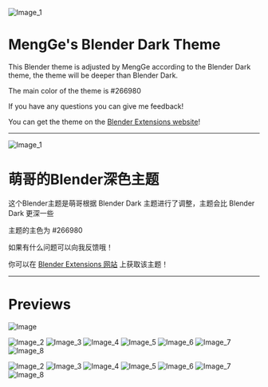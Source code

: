 ![Image_1](https://github.com/user-attachments/assets/f416c69f-b1ed-4441-91fe-da203b1a92b5)

# MengGe's Blender Dark Theme

This Blender theme is adjusted by MengGe according to the Blender Dark theme, the theme will be deeper than Blender Dark.

The main color of the theme is #266980

If you have any questions you can give me feedback!

You can get the theme on the [Blender Extensions website](https://extensions.blender.org/themes/mengges-dark-theme)!


---

![Image_1](https://github.com/user-attachments/assets/63831609-f00a-4526-b8ee-4cdbfdd966e2)

# 萌哥的Blender深色主题

这个Blender主题是萌哥根据 Blender Dark 主题进行了调整，主题会比 Blender Dark 更深一些

主题的主色为 #266980

如果有什么问题可以向我反馈哦！

你可以在 [Blender Extensions 网站](https://extensions.blender.org/themes/mengges-dark-theme) 上获取该主题！

---

# Previews
![Image](https://github.com/user-attachments/assets/f4bd0c45-4562-41b7-8cd3-01043af9845e)

![Image_2](https://github.com/user-attachments/assets/84f6c88c-6693-4356-b479-939a6380bfa5)
![Image_3](https://github.com/user-attachments/assets/1efa5bae-cab5-40be-99dc-7ee39425cb1a)
![Image_4](https://github.com/user-attachments/assets/719cb6d6-b98d-43bc-8a7d-006fe31d47da)
![Image_5](https://github.com/user-attachments/assets/33c37083-df6d-4d38-b761-4c42bb10438f)
![Image_6](https://github.com/user-attachments/assets/1c833a05-b6c8-4194-9138-7db8458b3c80)
![Image_7](https://github.com/user-attachments/assets/2fc193b1-e2aa-4819-972f-7f1f31efbb59)
![Image_8](https://github.com/user-attachments/assets/47b3d961-572d-413f-81c5-9fe8f0595767)

![Image_2](https://github.com/user-attachments/assets/b01458e6-8fb6-48c2-bdb1-57bbd11f09b5)
![Image_3](https://github.com/user-attachments/assets/bc4bb02f-2d6a-4faa-9e83-be97975ca66e)
![Image_4](https://github.com/user-attachments/assets/26b1c57c-cb6d-4711-9afc-971a118b6b95)
![Image_5](https://github.com/user-attachments/assets/bbc3a328-b928-413f-b373-860677ea8fe4)
![Image_6](https://github.com/user-attachments/assets/5fd9bdf5-dbe4-4741-a5d3-cc5738d3b0bf)
![Image_7](https://github.com/user-attachments/assets/3540f80a-48f3-4abd-96e2-fbc52b387f7e)
![Image_8](https://github.com/user-attachments/assets/e5d792cf-4533-4481-8433-465014d1c9fd)


